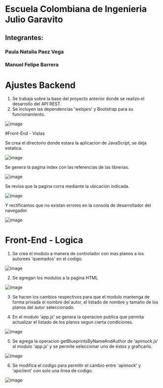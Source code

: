 # Escuela Colombiana de Ingenieria Julio Garavito

## Integrantes:
### Paula Natalia Paez Vega
### Manuel Felipe Barrera

# Ajustes Backend
1. Se trabaja sobre la base del proyecto anterior donde se realizo el desarrollo del API REST.
2. Se incluyen las dependencias 'webjars' y Bootstrap para su funcionamiento.

![image](https://github.com/user-attachments/assets/201798a5-36ff-4bba-9b0f-a3d231ea8726)

#Front-End - Vistas

Se crea el directorio donde estara la aplicacion de JavaScript, se deja estatica.

![image](https://github.com/user-attachments/assets/d814ad89-9ceb-420c-8616-a313a72d4655)

Se genera la pagina index con las referencias de las librerias.

![image](https://github.com/user-attachments/assets/7a289cf5-67ab-4955-8d5d-6f197ad6cdf2)

Se revisa que la pagina corra mediante la ubicacion indicada.

![image](https://github.com/user-attachments/assets/97a86812-7944-4aa7-9ba8-2a369cc0fdd4)

Y rectificamos que no existan errores en la consola de desarrollador del navegador.

![image](https://github.com/user-attachments/assets/544438e4-dcea-4845-9a2d-0d9309892430)

# Front-End - Logica

1. Se crea el modulo a manera de controlador con mas planos a los autorees 'quemados' en el codigo.

![image](https://github.com/user-attachments/assets/8bef8a71-3dde-4848-b317-fee1560fb743)

2. Se agregan los modulos a la pagina HTML

![image](https://github.com/user-attachments/assets/fa69fb80-17e2-4b3a-9dca-9945e3077504)

3. Se hacen los cambios respectivos para que el modulo mantenga de forma privada el nombre del autor, el listado de nombre y tamaño de los planos del autor seleccionado.

4. En el modulo 'app.js' se genera la operacion publica que permita actualizar el listado de los planos segun cierta condiciones.

![image](https://github.com/user-attachments/assets/42153728-c35c-47d2-b176-ef318413c2cc)

5. Se agrega la operacion getBlueprintsByNameAndAuthor de 'apimock.js' al modulo 'app.js' y se permite seleccionar uno de éstos y graficarlo.

![image](https://github.com/user-attachments/assets/45d2da7d-57b2-40f4-83bd-bbb7e4773704)

6. Se modifica el codigo para permitir el cambio entre 'apimock' y 'apiclient' con solo una linea de codigo.

![image](https://github.com/user-attachments/assets/cc53bdcb-68c7-44d4-a59e-4fcbdb445ddd)

